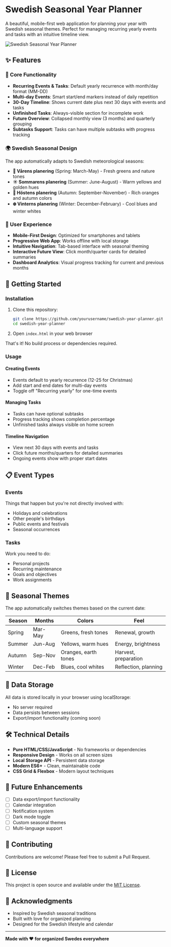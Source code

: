 # Swedish Seasonal Year Planner

A beautiful, mobile-first web application for planning your year with Swedish seasonal themes. Perfect for managing recurring yearly events and tasks with an intuitive timeline view.

![Swedish Seasonal Year Planner](https://img.shields.io/badge/Status-Ready-brightgreen)

## ✨ Features

### 🎯 Core Functionality
- **Recurring Events & Tasks**: Default yearly recurrence with month/day format (MM-DD)
- **Multi-day Events**: Smart start/end markers instead of daily repetition
- **30-Day Timeline**: Shows current date plus next 30 days with events and tasks
- **Unfinished Tasks**: Always-visible section for incomplete work
- **Future Overview**: Collapsed monthly view (3 months) and quarterly grouping
- **Subtasks Support**: Tasks can have multiple subtasks with progress tracking

### 🌍 Swedish Seasonal Design
The app automatically adapts to Swedish meteorological seasons:

- **🌸 Vårens planering** (Spring: March-May) - Fresh greens and nature tones
- **☀️ Sommarens planering** (Summer: June-August) - Warm yellows and golden hues  
- **🍂 Höstens planering** (Autumn: September-November) - Rich oranges and autumn colors
- **❄️ Vinterns planering** (Winter: December-February) - Cool blues and winter whites

### 📱 User Experience
- **Mobile-First Design**: Optimized for smartphones and tablets
- **Progressive Web App**: Works offline with local storage
- **Intuitive Navigation**: Tab-based interface with seasonal theming
- **Interactive Future View**: Click month/quarter cards for detailed summaries
- **Dashboard Analytics**: Visual progress tracking for current and previous months

## 🚀 Getting Started

### Installation
1. Clone this repository:
   ```bash
   git clone https://github.com/yourusername/swedish-year-planner.git
   cd swedish-year-planner
   ```

2. Open `index.html` in your web browser

That's it! No build process or dependencies required.

### Usage

#### Creating Events
- Events default to yearly recurrence (12-25 for Christmas)
- Add start and end dates for multi-day events
- Toggle off "Recurring yearly" for one-time events

#### Managing Tasks  
- Tasks can have optional subtasks
- Progress tracking shows completion percentage
- Unfinished tasks always visible on home screen

#### Timeline Navigation
- View next 30 days with events and tasks
- Click future months/quarters for detailed summaries
- Ongoing events show with proper start dates

## 📋 Event Types

### Events
Things that happen but you're not directly involved with:
- Holidays and celebrations
- Other people's birthdays
- Public events and festivals
- Seasonal occurrences

### Tasks
Work you need to do:
- Personal projects
- Recurring maintenance
- Goals and objectives
- Work assignments

## 🎨 Seasonal Themes

The app automatically switches themes based on the current date:

| Season | Months | Colors | Feel |
|--------|--------|--------|------|
| Spring | Mar-May | Greens, fresh tones | Renewal, growth |
| Summer | Jun-Aug | Yellows, warm hues | Energy, brightness |
| Autumn | Sep-Nov | Oranges, earth tones | Harvest, preparation |
| Winter | Dec-Feb | Blues, cool whites | Reflection, planning |

## 💾 Data Storage

All data is stored locally in your browser using localStorage:
- No server required
- Data persists between sessions
- Export/import functionality (coming soon)

## 🛠 Technical Details

- **Pure HTML/CSS/JavaScript** - No frameworks or dependencies
- **Responsive Design** - Works on all screen sizes
- **Local Storage API** - Persistent data storage
- **Modern ES6+** - Clean, maintainable code
- **CSS Grid & Flexbox** - Modern layout techniques

## 🔮 Future Enhancements

- [ ] Data export/import functionality
- [ ] Calendar integration
- [ ] Notification system
- [ ] Dark mode toggle
- [ ] Custom seasonal themes
- [ ] Multi-language support

## 🤝 Contributing

Contributions are welcome! Please feel free to submit a Pull Request.

## 📄 License

This project is open source and available under the [MIT License](LICENSE).

## 🙏 Acknowledgments

- Inspired by Swedish seasonal traditions
- Built with love for organized planning
- Designed for the Swedish lifestyle and calendar

---

**Made with ❤️ for organized Swedes everywhere**